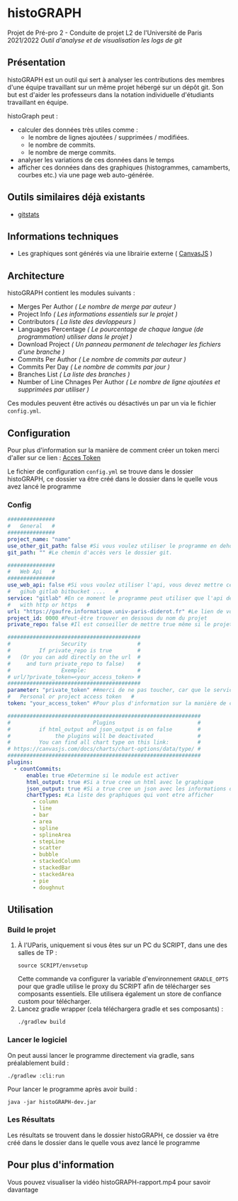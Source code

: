 # histoGRAPH

Projet de Pré-pro 2 - Conduite de projet L2 de l'Université de Paris 2021/2022
*Outil d'analyse et de visualisation les logs de git*


## Présentation

histoGRAPH est un outil qui sert à analyser les contributions des membres d'une équipe travaillant sur un même projet hébergé sur un dépôt git. Son but est d'aider les professeurs dans la notation individuelle d'étudiants travaillant en équipe.

histoGraph peut :

- calculer des données très utiles comme :
    - le nombre de lignes ajoutées / supprimées / modifiées.
    - le nombre de commits.
    - le nombre de merge commits.
- analyser les variations de ces données dans le temps
- afficher ces données dans des graphiques (histogrammes, camamberts, courbes etc.) via une page web auto-générée.


## Outils similaires déjà existants

- [gitstats](https://pypi.org/project/gitstats/)

## Informations techniques

- Les graphiques sont générés via une librairie externe ( [CanvasJS](https://canvasjs.com/) )

## Architecture

histoGRAPH contient les modules suivants :

- Merges Per Author _( Le nombre de merge par auteur )_
- Project Info _( Les informations essentiels sur le projet )_
- Contributors _( La liste des devloppeurs )_
- Languages Percentage _( Le pourcentage de chaque langue (de programmation) utiliser dans le projet )_
- Download Project _( Un panneau permanent de telechager les fichiers d'une branche )_
- Commits Per Author _( Le nombre de commits par auteur )_
- Commits Per Day _( Le nombre de commits par jour )_
- Branches List _( La liste des branches )_
- Number of Line Chnages Per Author _( Le nombre de ligne ajoutées et supprimées par utiliser )_

Ces modules peuvent être activés ou désactivés un par un via le fichier `config.yml`.

## Configuration
Pour plus d'information sur la manière de comment créer un token merci d'aller sur ce lien : [Acces Token](https://docs.gitlab.com/ee/user/profile/personal_access_tokens.html)

Le fichier de configuration `config.yml` se trouve dans le dossier histoGRAPH, ce dossier va être créé dans le dossier dans le quelle vous avez lancé le programme
### Config
```yaml
###############
#   General   #
###############
project_name: "name"
use_other_git_path: false #Si vous voulez utiliser le programme en dehors d'un dossier git, vous devez mettre ce champ à true, et dans le champ git_path le chemin d'accès vers le dossier git.
git_path: "" #Le chemin d'accès vers le dossier git. 

###############
#   Web Api   #
###############
use_web_api: false #Si vous voulez utiliser l'api, vous devez mettre ce champ à true
#   gihub gitlab bitbucket ....   #
service: "gitlab" #En ce moment le programme peut utiliser que l'api de gitlab
#   with http or https   #
url: "https://gaufre.informatique.univ-paris-diderot.fr" #Le lien de votre gitlab
project_id: 0000 #Peut-être trouver en dessous du nom du projet
private_repo: false #Il est conseiller de mettre true même si le projet n'est pas privée

##########################################
#                Security                #
#         If private_repo is true        #
#   (Or you can add directly on the url  #
#     and turn private_repo to false)    #
#                Exemple:                #
# url/?private_token=<your_access_token> #
##########################################
parameter: "private_token" ##merci de ne pas toucher, car que le service de gitlab est implémenté, pour le moment
#   Personal or project access token   #
token: "your_access_token" #Pour plus d'information sur la manière de comment créer un token merci d'aller sur ce lien : https://docs.gitlab.com/ee/user/profile/personal_access_tokens.html

#############################################################
#                          Plugins                          #
#         if html_output and json_output is on false        #
#              the plugins will be deactivated              #
#         You can find all chart type on this link:         #
# https://canvasjs.com/docs/charts/chart-options/data/type/ #
#############################################################
plugins:
  - countCommits:
      enable: true #Determine si le module est activer
      html_output: true #Si a true cree un html avec le graphique
      json_output: true #Si a true cree un json avec les informations du graphique
      chartTypes: #La liste des graphiques qui vont etre afficher
        - column
        - line
        - bar
        - area
        - spline
        - splineArea
        - stepLine
        - scatter
        - bubble
        - stackedColumn
        - stackedBar
        - stackedArea
        - pie
        - doughnut

```

## Utilisation

### Build le projet

1. À l'UParis, uniquement si vous êtes sur un PC du SCRIPT, dans une des salles de TP :
    ```
    source SCRIPT/envsetup
    ```
   Cette commande va configurer la variable d'environnement `GRADLE_OPTS` pour que gradle utilise le proxy du SCRIPT afin de télécharger ses composants essentiels. Elle utilisera également un store de confiance custom pour télécharger.
2. Lancez gradle wrapper (cela téléchargera gradle et ses composants) :
    ```
    ./gradlew build
    ```
### Lancer le logiciel

On peut aussi lancer le programme directement via gradle, sans préalablement build :
```
./gradlew :cli:run
```

Pour lancer le programme après avoir build :
```
java -jar histoGRAPH-dev.jar
```


### Les Résultats
Les résultats se trouvent dans le dossier histoGRAPH, ce dossier va être créé dans le dossier dans le quelle vous avez lancé le programme

## Pour plus d'information
Vous pouvez visualiser la vidéo histoGRAPH-rapport.mp4 pour savoir davantage
